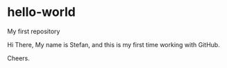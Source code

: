 # hello-world
My first repository

Hi There,
My name is Stefan, and this is my first time working with GitHub.

Cheers.
